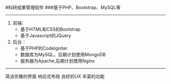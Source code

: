 #科研成果管理软件
###基于PHP、Bootstrap、MySQL等
***

1. 前端:
	+ 基于HTML和CSS的Bootstrap
	+ 基于Javascript的JQuery
2. 后台：
	+ 基于PHP的CodeIgniter
	+ 数据库为MySQL，后期计划使用MongoDB
	+ 服务器为Apache,后期计划使用Nginx

***

简洁优雅的界面
响应式布局
良好的UX
丰富的功能